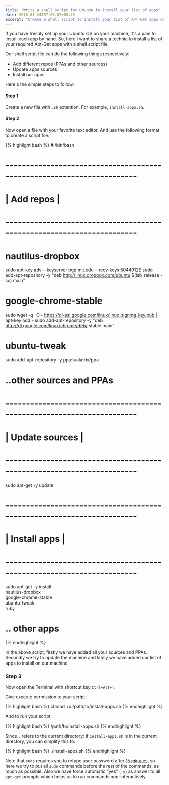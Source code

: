 ```yaml
---
title: "Write a shell script for Ubuntu to install your list of apps"
date: 2016-01-24T07:07:07+05:45
excerpt: "Create a shell script to install your list of APT-Get apps on freshly set up Ubuntu OS."
---
```


If you have freshly set up your Ubuntu OS on your machine, it's a pain to install each app by hand. So, here I want to share a technic to install a list of your required Apt-Get apps with a shell script file.

Our shell script file can do the following things respectively:
* Add different repos (PPAs and other sources)
* Update apps sources
* Install our apps

Here's the simple steps to follow:

#### Step 1

Create a new file with `.sh` extention. For example, `install-apps.sh`.

#### Step 2

Now open a file with your favorite text editor. And use the following format to create a script file:

{% highlight bash %}
#!/bin/bash

# ----------------------------------------------------------------------
# | Add repos                                                          |
# ----------------------------------------------------------------------

# nautilus-dropbox
sudo apt-key adv --keyserver pgp.mit.edu --recv-keys 5044912E
sudo add-apt-repository -y "deb http://linux.dropbox.com/ubuntu $(lsb_release -sc) main"

# google-chrome-stable
sudo wget -q -O - https://dl-ssl.google.com/linux/linux_signing_key.pub | apt-key add -
sudo add-apt-repository -y "deb http://dl.google.com/linux/chrome/deb/ stable main"

# ubuntu-tweak
sudo add-apt-repository -y ppa:tualatrix/ppa

# ..other sources and PPAs


# ----------------------------------------------------------------------
# | Update sources                                                     |
# ----------------------------------------------------------------------

sudo apt-get -y update


# ----------------------------------------------------------------------
# | Install apps                                                       |
# ----------------------------------------------------------------------

sudo apt-get -y install \
  nautilus-dropbox \
  google-chrome-stable \
  ubuntu-tweak \
  ruby
# .. other apps
{% endhighlight %}

In the above script, firstly we have added all your sources and PPAs. Secondly we try to update the machine and lately we have added our list of apps to install on our machine.

### Step 3

Now open the Terminal with shortcut key `Ctrl+Alt+T`.

Give execute permission to your script:

{% highlight bash %}
chmod +x /path/to/install-apps.sh
{% endhighlight %}

And to run your script:

{% highlight bash %}
/path/to/install-apps.sh
{% endhighlight %}

Since `.` refers to the current directory: if `install-apps.sh` is in the current directory, you can simplify this to:

{% highlight bash %}
./install-apps.sh
{% endhighlight %}

Note that `sudo` requires you to retype user password after [15 minutes](https://help.ubuntu.com/community/RootSudoTimeout), so here we try to put all `sudo` commands before the rest of the commands, as much as possible. Also we have force automatic "yes" (`-y`) as answer to all `apt-get` prompts which helps us to run commands non-interactively.
